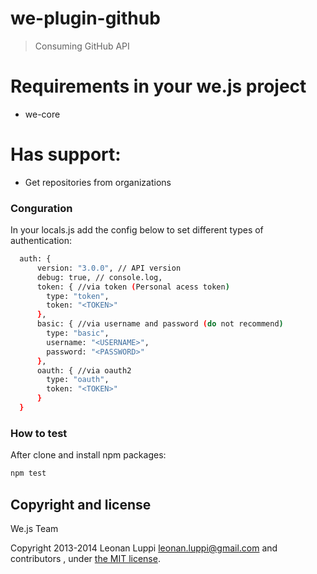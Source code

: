 # we-plugin-github

> Consuming GitHub API

# Requirements in your we.js project

- we-core

# Has support:
- Get repositories from organizations


### Conguration
In your locals.js add the config below to set different types of authentication:

```sh
  auth: {
      version: "3.0.0", // API version
      debug: true, // console.log,
      token: { //via token (Personal acess token)
        type: "token",
        token: "<TOKEN>"
      },
      basic: { //via username and password (do not recommend)
        type: "basic",
        username: "<USERNAME>",
        password: "<PASSWORD>"
      },
      oauth: { //via oauth2
        type: "oauth",
        token: "<TOKEN>"
      }
  }  
```

### How to test

After clone and install npm packages:

```sh
npm test
```

## Copyright and license

We.js Team

Copyright 2013-2014 Leonan Luppi <leonan.luppi@gmail.com> and contributors , under [the MIT license](LICENSE).